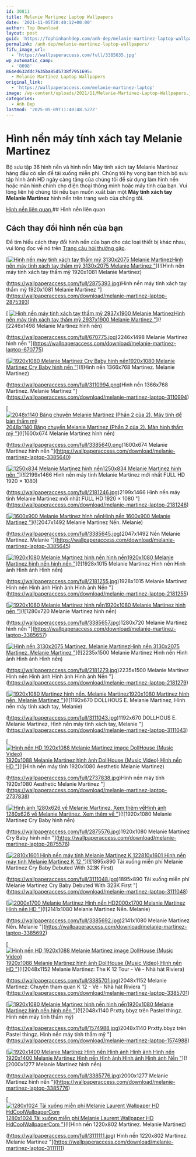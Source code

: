 ```yaml
---
id: 30811
title: Melanie Martinez Laptop Wallpapers
date: '2021-11-05T20:40:12+00:00'
author: Top Download
layout: post
guid: 'https://Tophinhanhdep.com/anh-dep/melanie-martinez-laptop-wallpapers/'
permalink: /anh-dep/melanie-martinez-laptop-wallpapers/
fifu_image_url:
  - 'https://wallpaperaccess.com/full/3385635.jpg'
wp_automatic_camp:
  - '8098'
864ed632ddc7635ba85d5738f7951695:
  - Melanie Martinez Laptop Wallpapers
original_link:
  - 'https://wallpaperaccess.com/melanie-martinez-laptop'
image: /wp-content/uploads/2021/11/Melanie-Martinez-Laptop-Wallpapers.jpg
categories:
  - Ảnh Đẹp
lastmod: '2025-05-09T11:40:48.527Z'
---
```

# Hình nền máy tính xách tay Melanie Martinez

Bộ sưu tập 36 hình nền và hình nền Máy tính xách tay Melanie Martinez hàng đầu có sẵn để tải xuống miễn phí. Chúng tôi hy vọng bạn thích bộ sưu tập hình ảnh HD ngày càng tăng của chúng tôi để sử dụng làm hình nền hoặc màn hình chính cho điện thoại thông minh hoặc máy tính của bạn. Vui lòng liên hệ chúng tôi nếu bạn muốn xuất bản một **Máy tính xách tay Melanie Martinez** hình nền trên trang web của chúng tôi.

[Hình nền liên quan ](#related) ## Hình nền liên quan

## Cách thay đổi hình nền của bạn

Để tìm hiểu cách thay đổi hình nền của bạn cho các loại thiết bị khác nhau, vui lòng đọc về nó trên [Trang câu hỏi thường gặp](https://tophinhanhdep.com/faq/).

  
[[![Hình nền máy tính xách tay thẩm mỹ 3130x2075 Melanie Martinez](https://wallpaperaccess.com/full/3385635.jpg)Hình nền máy tính xách tay thẩm mỹ 3130x2075 Melanie Martinez "](https://wallpaperaccess.com/download/melanie-martinez-laptop-3385635)](![Hình nền máy tính xách tay thẩm mỹ 1920x1081 Melanie Martinez)

(https://wallpaperaccess.com/full/2875393.jpg)Hình nền máy tính xách tay thẩm mỹ 1920x1081 Melanie Martinez "](https://wallpaperaccess.com/download/melanie-martinez-laptop-2875393)

[ [![Hình nền máy tính xách tay thẩm mỹ 2937x1900 Melanie Martinez](https://wallpaperaccess.com/full/2875362.jpg)Hình nền máy tính xách tay thẩm mỹ 2937x1900 Melanie Martinez "](https://wallpaperaccess.com/download/melanie-martinez-laptop-2875362)](![2246x1498 Melanie Martinez hình nền)

(https://wallpaperaccess.com/full/670775.jpg)2246x1498 Melanie Martinez hình nền "](https://wallpaperaccess.com/download/melanie-martinez-laptop-670775)

[[![1920x1080 Melanie Martinez Cry Baby hình nền](https://wallpaperaccess.com/full/670781.jpg)1920x1080 Melanie Martinez Cry Baby hình nền "](https://wallpaperaccess.com/download/melanie-martinez-laptop-670781)](![Hình nền 1366x768 Martinez.  Melanie Martinez)

(https://wallpaperaccess.com/full/3110994.png)Hình nền 1366x768 Martinez. Melanie Martinez "](https://wallpaperaccess.com/download/melanie-martinez-laptop-3110994)

[[![2048x1140 Băng chuyền Melanie Martinez (Phần 2 của 2).  Máy tính để bàn thẩm mỹ](https://wallpaperaccess.com/full/1089631.jpg)2048x1140 Băng chuyền Melanie Martinez (Phần 2 của 2). Màn hình thẩm mỹ "](https://wallpaperaccess.com/download/melanie-martinez-laptop-1089631)](![1600x674 Melanie Martinez hình nền)

(https://wallpaperaccess.com/full/3385640.png)1600x674 Melanie Martinez hình nền "](https://wallpaperaccess.com/download/melanie-martinez-laptop-3385640)

[[![1250x834 Melanie Martinez hình nền](https://wallpaperaccess.com/full/2875567.jpg)1250x834 Melanie Martinez hình nền "](https://wallpaperaccess.com/download/melanie-martinez-laptop-2875567)](![2199x1466 Hình nền máy tính Melanie Martinez mới nhất FULL HD 1920 × 1080)

(https://wallpaperaccess.com/full/2181246.jpg)2199x1466 Hình nền máy tính Melanie Martinez mới nhất FULL HD 1920 × 1080 "](https://wallpaperaccess.com/download/melanie-martinez-laptop-2181246)

[[![1600x900 Melanie Martinez hình nền](https://wallpaperaccess.com/full/2181259.jpg)Hình nền 1600x900 Melanie Martinez "](https://wallpaperaccess.com/download/melanie-martinez-laptop-2181259)](![2047x1492 Melanie Martinez Nền.  Melanie)

(https://wallpaperaccess.com/full/3385645.jpg)2047x1492 Nền Melanie Martinez. Melanie "](https://wallpaperaccess.com/download/melanie-martinez-laptop-3385645)

[[![1920x1080 Melanie Martinez hình nền hình nền](https://wallpaperaccess.com/full/670792.jpg)1920x1080 Melanie Martinez hình nền hình nền "](https://wallpaperaccess.com/download/melanie-martinez-laptop-670792)](![1928x1015 Melanie Martinez Hình nền Hình ảnh Hình ảnh Hình nền)

(https://wallpaperaccess.com/full/2181255.jpg)1928x1015 Melanie Martinez Hình nền Hình ảnh Hình ảnh Hình ảnh Nền "](https://wallpaperaccess.com/download/melanie-martinez-laptop-2181255)

[[![1920x1080 Melanie Martinez hình nền](https://wallpaperaccess.com/full/2181253.jpg)1920x1080 Melanie Martinez hình nền "](https://wallpaperaccess.com/download/melanie-martinez-laptop-2181253)](![1280x720 Melanie Martinez hình nền)

(https://wallpaperaccess.com/full/3385657.jpg)1280x720 Melanie Martinez hình nền "](https://wallpaperaccess.com/download/melanie-martinez-laptop-3385657)

[[![Hình nền 3130x2075 Martinez.  Melanie Martinez](https://wallpaperaccess.com/full/670905.jpg)Hình nền 3130x2075 Martinez. Melanie Martinez "](https://wallpaperaccess.com/download/melanie-martinez-laptop-670905)](![2235x1500 Melanie Martinez Hình nền Hình ảnh Hình ảnh Hình nền)

(https://wallpaperaccess.com/full/2181279.jpg)2235x1500 Melanie Martinez Hình nền Hình ảnh Hình ảnh Hình ảnh Nền "](https://wallpaperaccess.com/download/melanie-martinez-laptop-2181279)

[[![1920x1080 Martinez hình nền.  Melanie Martinez](https://wallpaperaccess.com/full/2181272.jpg)1920x1080 Martinez hình nền. Melanie Martinez "](https://wallpaperaccess.com/download/melanie-martinez-laptop-2181272)](![1192x670 DOLLHOUS E. Melanie Martinez, Hình nền máy tính xách tay, Melanie)

(https://wallpaperaccess.com/full/3111043.jpg)1192x670 DOLLHOUS E. Melanie Martinez, Hình nền máy tính xách tay, Melanie "](https://wallpaperaccess.com/download/melanie-martinez-laptop-3111043)

[[![Hình nền HD 1920x1088 Melanie Martinez image DollHouse {Music Video}](https://wallpaperaccess.com/full/670787.jpg)1920x1088 Melanie Martinez hình ảnh DollHouse {Music Video} Hình nền HD "](https://wallpaperaccess.com/download/melanie-martinez-laptop-670787)](![Hình nền máy tính 1920x1080 Aesthetic Melanie Martinez)

(https://wallpaperaccess.com/full/2737838.jpg)Hình nền máy tính 1920x1080 Aesthetic Melanie Martinez "](https://wallpaperaccess.com/download/melanie-martinez-laptop-2737838)

[[![Hình ảnh 1280x626 về Melanie Martinez.  Xem thêm về](https://wallpaperaccess.com/full/3111044.jpg)Hình ảnh 1280x626 về Melanie Martinez. Xem thêm về "](https://wallpaperaccess.com/download/melanie-martinez-laptop-3111044)](![1920x1080 Melanie Martinez Cry Baby hình nền)

(https://wallpaperaccess.com/full/2875576.jpg)1920x1080 Melanie Martinez Cry Baby hình nền "](https://wallpaperaccess.com/download/melanie-martinez-laptop-2875576)

[[![2810x1601 Hình nền máy tính Melanie Martinez K 12](https://wallpaperaccess.com/full/3385683.jpg)2810x1601 Hình nền máy tính Melanie Martinez K 12 "](https://wallpaperaccess.com/download/melanie-martinez-laptop-3385683)](![1895x890 Tải xuống miễn phí Melanie Martinez Cry Baby Debuted With 323K First)

(https://wallpaperaccess.com/full/3111048.jpg)1895x890 Tải xuống miễn phí Melanie Martinez Cry Baby Debuted With 323K First "](https://wallpaperaccess.com/download/melanie-martinez-laptop-3111048)

[[![2000x1700 Melanie Martinez Hình nền HD](https://wallpaperaccess.com/full/3385687.jpg)2000x1700 Melanie Martinez Hình nền HD "](https://wallpaperaccess.com/download/melanie-martinez-laptop-3385687)](![2141x1080 Melanie Martinez Nền.  Melanie)

(https://wallpaperaccess.com/full/3385692.jpg)2141x1080 Melanie Martinez Nền. Melanie "](https://wallpaperaccess.com/download/melanie-martinez-laptop-3385692)

[[![Hình nền HD 1920x1088 Melanie Martinez image DollHouse {Music Video}](https://wallpaperaccess.com/full/670786.jpg)1920x1088 Melanie Martinez hình ảnh DollHouse {Music Video} Hình nền HD "](https://wallpaperaccess.com/download/melanie-martinez-laptop-670786)](![2048x1152 Melanie Martinez: The K 12 Tour - Vé - Nhà hát Riviera)

(https://wallpaperaccess.com/full/3385701.jpg)2048x1152 Melanie Martinez: Chuyến tham quan K 12 - Vé - Nhà hát Riviera "](https://wallpaperaccess.com/download/melanie-martinez-laptop-3385701)

[[![1920x1080 Melanie Martinez hình nền hình nền](https://wallpaperaccess.com/full/670805.jpg)1920x1080 Melanie Martinez hình nền hình nền "](https://wallpaperaccess.com/download/melanie-martinez-laptop-670805)](![2048x1140 Prxtty.bbyz trên Pastel thingz.  Hình nền máy tính thẩm mỹ)

(https://wallpaperaccess.com/full/1574988.jpg)2048x1140 Prxtty.bbyz trên Pastel thingz. Hình nền máy tính thẩm mỹ "](https://wallpaperaccess.com/download/melanie-martinez-laptop-1574988)

[[![1920x1400 Melanie Martinez Hình nền Hình ảnh Hình ảnh Hình nền](https://wallpaperaccess.com/full/3385753.jpg)1920x1400 Melanie Martinez Hình nền Hình ảnh Hình ảnh Hình ảnh Nền "](https://wallpaperaccess.com/download/melanie-martinez-laptop-3385753)](![2000x1277 Melanie Martinez hình nền)

(https://wallpaperaccess.com/full/3385776.jpg)2000x1277 Melanie Martinez hình nền "](https://wallpaperaccess.com/download/melanie-martinez-laptop-3385776)

[[![1280x1024 Tải xuống miễn phí Melanie Laurent Wallpaper HD HdCoolWallpaperCom](https://wallpaperaccess.com/full/3385800.jpg)1280x1024 Tải xuống miễn phí Melanie Laurent Wallpaper HD HdCoolWallpaperCom "](https://wallpaperaccess.com/download/melanie-martinez-laptop-3385800)](![Hình nền 1220x802 Martinez.  Melanie Martinez)

(https://wallpaperaccess.com/full/3111111.jpg) Hình nền 1220x802 Martinez. Melanie Martinez "](https://wallpaperaccess.com/download/melanie-martinez-laptop-3111111)
